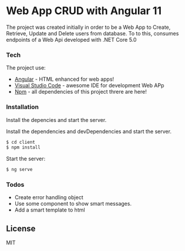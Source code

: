 # Web App CRUD with Angular 11 

The project was created initially in order to be a Web App to Create, Retrieve, Update and Delete users from database.
To to this, consumes endpoints of a Web Api developed with .NET Core 5.0


### Tech

The project use:

* [Angular] - HTML enhanced for web apps!
* [Visual Studio Code] - awesome IDE for development Web APp
* [Npm] - all dependencies of this project threre are here!

### Installation
Install the depencies and start the server.

Install the dependencies and devDependencies and start the server.
```sh
$ cd client
$ npm install
```
Start the server:
```sh
$ ng serve
```

### Todos

 - Create error handling object
 - Use some component to show smart messages.
 - Add a smart template to html

License
----

MIT

   [Visual Studio Code]: <https://code.visualstudio.com/>
   [Angular]: <http://angular.io/>
   [Npm]: <https://www.npmjs.com/>
